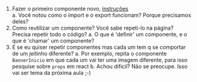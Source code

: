 1. Fazer o primeiro componente novo, [instruções](https://github.com/tecMTST/intensivo-react-2023/blob/main/semana-2/criando_componente.md)<br>
  a. Você notou como o import e o export funcionam? Porque precisamos deles?
2. Como reutilizar um componente? Você sabe repeti-lo na página? Precisa repetir todo o código?
  a. O que é 'definir' um componente, e o que é 'chamar' um componente?
3. E se eu quiser repetir componentes mas cada um tem q se comportar de um jeitinho diferente?
  a. Por exemplo, repita o componente `BannerInicio` em que cada um vai ter uma imagem diferente, para isso pesquise sobre `props` em react
  b. Achou dificil? Não se preocupe. Isso vai ser tema da próxima aula ;-)
